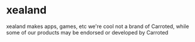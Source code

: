 # xealand
xealand makes apps, games, etc
we're cool
not a brand of Carroted, while some of our products may be endorsed or developed by Carroted
